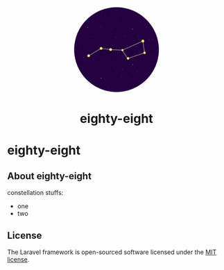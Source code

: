 <p align="center"><img src="./public/images/logo.png" width="200"></p>

<h1 align="center">
eighty-eight
</h1>

# eighty-eight
## About eighty-eight

constellation stuffs:

- one
- two
## License

The Laravel framework is open-sourced software licensed under the [MIT license](https://opensource.org/licenses/MIT).
